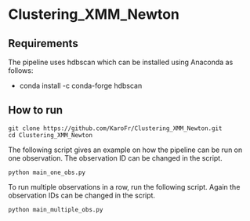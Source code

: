 # Clustering_XMM_Newton

## Requirements
The pipeline uses hdbscan which can be installed using Anaconda as follows:
 - conda install -c conda-forge hdbscan
 
## How to run
```
git clone https://github.com/KaroFr/Clustering_XMM_Newton.git
cd Clustering_XMM_Newton
```
 
The following script gives an example on how the pipeline can be run on one observation. The observation ID can be changed in the script.
```
python main_one_obs.py
```
 
To run multiple observations in a row, run the following script. Again the observation IDs can be changed in the script.
```
python main_multiple_obs.py
```
